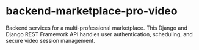 # backend-marketplace-pro-video
Backend services for a multi-professional marketplace. This Django and Django REST Framework API handles user authentication, scheduling, and secure video session management.
